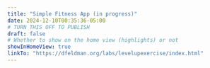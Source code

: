 ```yaml
---
title: "Simple Fitness App (in progress)"
date: 2024-12-10T00:35:36-05:00
# TURN THIS OFF TO PUBLISH
draft: false
# Whether to show on the home view (highlights) or not
showInHomeView: true
linkTo: "https://dfeldman.org/labs/levelupexercise/index.html"
---
```


